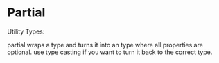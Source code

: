 # Partial

Utility Types:

partial wraps a type and turns it into an type where all properties are optional. use type casting if you want to turn it back to the correct type.
